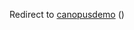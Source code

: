 Redirect to [canopusdemo](https://github.com/CanopusEtaCarinae/canopusdemo.github.io) ([](https://canopusetacarinae.github.io/canopusdemo.github.io/))
